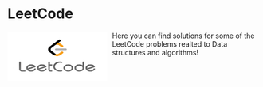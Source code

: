 # LeetCode
<img src="LeetCode.png"
     alt="Markdown Monster icon"
     width="200"
     height="100" 
     align="center"
     style="float: left; margin-right: 10px; align: center;" />
<p>Here you can find solutions for some of the LeetCode problems realted to Data structures and algorithms!</p>
